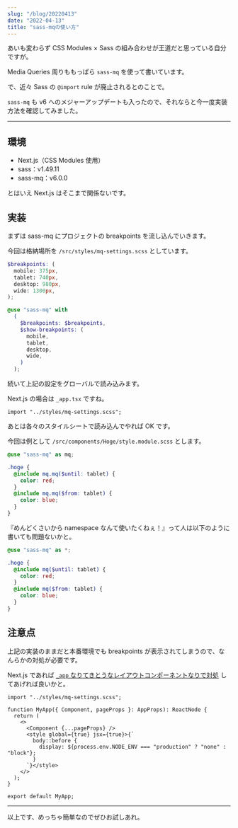 ```yaml
---
slug: "/blog/20220413"
date: "2022-04-13"
title: "sass-mqの使い方"
---
```


あいも変わらず CSS Modules × Sass の組み合わせが王道だと思っている自分ですが。

Media Queries 周りももっぱら `sass-mq` を使って書いています。

で、近々 Sass の `@import` rule が廃止されるとのことで。

`sass-mq` も v6 へのメジャーアップデートも入ったので、それならと今一度実装方法を確認してみました。

---

## 環境

- Next.js（CSS Modules 使用）
- sass：v1.49.11
- sass-mq：v6.0.0

とはいえ Next.js はそこまで関係ないです。

## 実装

まずは sass-mq にプロジェクトの breakpoints を流し込んでいきます。

今回は格納場所を `/src/styles/mq-settings.scss` としています。

```scss
$breakpoints: (
  mobile: 375px,
  tablet: 740px,
  desktop: 980px,
  wide: 1300px,
);

@use "sass-mq" with
  (
    $breakpoints: $breakpoints,
    $show-breakpoints: (
      mobile,
      tablet,
      desktop,
      wide,
    )
  );
```

続いて上記の設定をグローバルで読み込みます。

Next.js の場合は `_app.tsx` ですね。

```tsx
import "../styles/mq-settings.scss";
```

あとは各々のスタイルシートで読み込んでやれば OK です。

今回は例として `/src/components/Hoge/style.module.scss` とします。

```scss
@use "sass-mq" as mq;

.hoge {
  @include mq.mq($until: tablet) {
    color: red;
  }
  @include mq.mq($from: tablet) {
    color: blue;
  }
}
```

『めんどくさいから namespace なんて使いたくねぇ！』って人は以下のように書いても問題ないかと。

```scss
@use "sass-mq" as *;

.hoge {
  @include mq($until: tablet) {
    color: red;
  }
  @include mq($from: tablet) {
    color: blue;
  }
}
```

## 注意点

上記の実装のままだと本番環境でも breakpoints が表示されてしまうので、なんらかの対処が必要です。

Next.js であれば [`_app` なりてきとうなレイアウトコンポーネントなりで対処](https://nextjs.org/blog/styling-next-with-styled-jsx) してあげれば良いかと。

```tsx
import "../styles/mq-settings.scss";

function MyApp({ Component, pageProps }: AppProps): ReactNode {
  return (
    <>
      <Component {...pageProps} />
      <style global={true} jsx={true}>{`
        body::before {
          display: ${process.env.NODE_ENV === "production" ? "none" : "block"};
        }
      `}</style>
    </>
  );
}

export default MyApp;
```

---

以上です、めっちゃ簡単なのでぜひお試しあれ。
